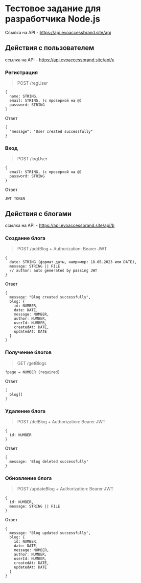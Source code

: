 # Тестовое задание для разработчика Node.js
Ссылка на API - https://api.evoaccessbrand.site/api

## Действия с пользователем 
ссылка на API - https://api.evoaccessbrand.site/api/u

### Регистрация
> POST /regUser
```
{
  name: STRING, 
  email: STRING, (с проверкой на @)
  password: STRING
}
```
Ответ
```
{
  "message": "User created successfully"
}
```
### Вход
> POST /logUser
```
{
  email: STRING, (с проверкой на @)
  password: STRING
}
```
Ответ
```
JWT TOKEN
```
## Действия с блогами
ссылка на API - https://api.evoaccessbrand.site/api/b

### Создание блога
> POST /addBlog + Authorization: Bearer JWT
```
{
  date: STRING (формат даты, например: 18.05.2023 или DATE),
  message: STRING || FILE
  // author: auto generated by passing JWT
}
```
Ответ
```
{
  message: "Blog created successfully",
  blog: {
    id: NUMBER,
    date: DATE,
    message: NUMBER,
    author: NUMBER,
    userId: NUMBER,
    createdAt: DATE,
    updatedAt: DATE
  }
}
```
### Получение блогов
> GET /getBlogs
```
?page = NUMBER (required) 
```
Ответ
```
[
  blog[]
]
```
### Удаление блога
> POST /delBlog + Authorization: Bearer JWT
```
{
  id: NUMBER
}
```
Ответ
```
{
  message: 'Blog deleted successfully'
}
```
### Обновление блога
> POST /updateBlog + Authorization: Bearer JWT
```
{
  id: NUMBER,
  message: STRING || FILE
}
```
Ответ
```
{
  message: "Blog updated successfully",
  blog: {
    id: NUMBER,
    date: DATE,
    message: NUMBER,
    author: NUMBER,
    userId: NUMBER,
    createdAt: DATE,
    updatedAt: DATE
  }
}
```
